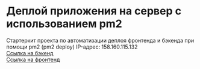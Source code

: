 # Деплой приложения на сервер с использованием pm2

Стартеркит проекта по автоматизации деплоя фронтенда и бэкенда при помощи pm2 (pm2 deploy)
IP-адрес: 158.160.115.132 <br>
[Ссылка на бэкенд](mesto-backend.students.nomoredomainsicu.ru) <br>
[Ссылка на фронтенд](mesto.students.nomoredomainsicu.ru) <br>

